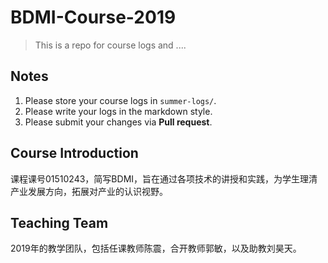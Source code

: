 # BDMI-Course-2019
> This is a repo for course logs and ....

## Notes
1. Please store your course logs in `summer-logs/`.
2. Please write your logs in the markdown style.
3. Please submit your changes via **Pull request**.

## Course Introduction
课程课号01510243，简写BDMI，旨在通过各项技术的讲授和实践，为学生理清产业发展方向，拓展对产业的认识视野。

## Teaching Team
2019年的教学团队，包括任课教师陈震，合开教师郭敏，以及助教刘昊天。
